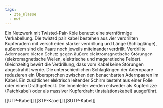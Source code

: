 ```yaml
---
tags:
  - 2te_Klasse
  - nwt
---
```

Ein Netzwerk mit Twisted-Pair-Kble benutzt eine sternförmige Verkabellung. Die twisted pair kabel bestehen aus vier verdrillten Kupferadern mit verschieden starker verdrillung und Länge (Schlaglänge), außerdem sind die Paare noch jeweils miteinander verdrillt. Verdrillte Adernpaare bieten Schutz gegen äußere elektromagnetische Störungen (elekromagnetische Wellen, elektrische und magenetische Felder). Gleichzeitig bewirt die Verdrillung, dass vom Kabel keine Störungen abgestrahöt werde. Die unterschiedlichen Schlaglängen der Adernpaare reduzieren ein Übersprechen zwischen den benachbarten Adernpaaren im Kabel. Ein zusätlicher elektrisch leitender Schirm besteht aus einer Folie oder einen Drathgeflecht. Die Innenleiter werden entweder als Kupferlizze (Patchkabel) oder als massiver Kupferdraht (Instalationskabel) ausgeführt.

[[UTP-Kabel]]
[[STP-Kabel]]
[[SUTP-Kabel]]